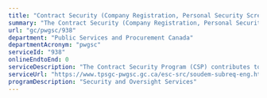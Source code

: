 ```yaml
---
title: "Contract Security (Company Registration, Personal Security Screening, Call Centre)"
summary: "The Contract Security (Company Registration, Personal Security Screening, Call Centre) service from Public Services and Procurement Canada is not available end-to-end online, according to the GC Service Inventory."
url: "gc/pwgsc/938"
department: "Public Services and Procurement Canada"
departmentAcronym: "pwgsc"
serviceId: "938"
onlineEndtoEnd: 0
serviceDescription: "The Contract Security Program (CSP) contributes to the government's national security agenda and safeguards Canadian and foreign governments' sensitive information and assets entrusted to private sector companies or individuals when under government contract. In this context, it is responsible for evaluating and granting security clearance requests from industry. The program negotiates, concludes and administers international industrial arrangements between foreign governments and PSPC to open new markets to Canadian industries in the domain of classified information and assets."
serviceUrl: "https://www.tpsgc-pwgsc.gc.ca/esc-src/soudem-subreq-eng.html"
programDescription: "Security and Oversight Services"
---
```

